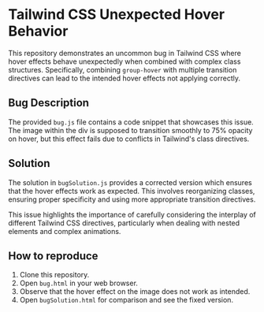 # Tailwind CSS Unexpected Hover Behavior

This repository demonstrates an uncommon bug in Tailwind CSS where hover effects behave unexpectedly when combined with complex class structures. Specifically, combining `group-hover` with multiple transition directives can lead to the intended hover effects not applying correctly. 

## Bug Description

The provided `bug.js` file contains a code snippet that showcases this issue.  The image within the div is supposed to transition smoothly to 75% opacity on hover, but this effect fails due to conflicts in Tailwind's class directives. 

## Solution

The solution in `bugSolution.js` provides a corrected version which ensures that the hover effects work as expected. This involves reorganizing classes, ensuring proper specificity and using more appropriate transition directives. 

This issue highlights the importance of carefully considering the interplay of different Tailwind CSS directives, particularly when dealing with nested elements and complex animations.

## How to reproduce
1. Clone this repository.
2. Open `bug.html` in your web browser. 
3. Observe that the hover effect on the image does not work as intended.
4. Open `bugSolution.html` for comparison and see the fixed version.